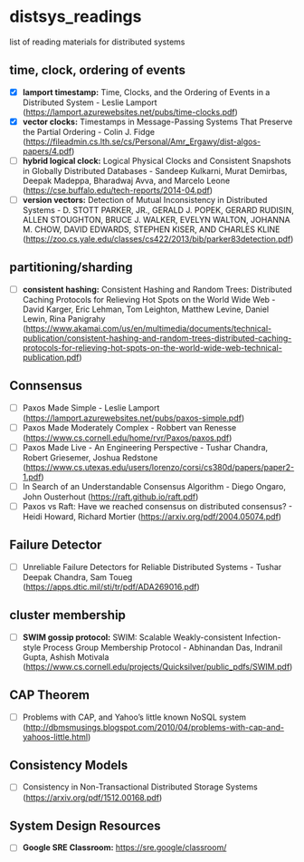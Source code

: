 # distsys_readings

list of reading materials for distributed systems

## time, clock, ordering of events

- [x] **lamport timestamp:** Time, Clocks, and the Ordering of Events in a Distributed System - Leslie Lamport (<https://lamport.azurewebsites.net/pubs/time-clocks.pdf>)
- [x] **vector clocks:** Timestamps in Message-Passing Systems That Preserve the Partial Ordering - Colin J. Fidge (<https://fileadmin.cs.lth.se/cs/Personal/Amr_Ergawy/dist-algos-papers/4.pdf>)
- [ ] **hybrid logical clock:** Logical Physical Clocks and Consistent Snapshots in Globally Distributed Databases - Sandeep Kulkarni, Murat Demirbas, Deepak Madeppa, Bharadwaj Avva, and Marcelo Leone (<https://cse.buffalo.edu/tech-reports/2014-04.pdf>)
- [ ] **version vectors:** Detection of Mutual Inconsistency in Distributed Systems - D. STOTT PARKER, JR., GERALD J. POPEK, GERARD RUDISIN, ALLEN STOUGHTON, BRUCE J. WALKER, EVELYN WALTON, JOHANNA M. CHOW, DAVID EDWARDS, STEPHEN KISER, AND CHARLES KLINE (<https://zoo.cs.yale.edu/classes/cs422/2013/bib/parker83detection.pdf>)

## partitioning/sharding

- [ ] **consistent hashing:** Consistent Hashing and Random Trees: Distributed Caching Protocols for Relieving Hot Spots on the World Wide Web - David Karger, Eric Lehman, Tom Leighton, Matthew Levine, Daniel Lewin, Rina Panigrahy (<https://www.akamai.com/us/en/multimedia/documents/technical-publication/consistent-hashing-and-random-trees-distributed-caching-protocols-for-relieving-hot-spots-on-the-world-wide-web-technical-publication.pdf>)

## Connsensus
- [ ] Paxos Made Simple - Leslie Lamport (https://lamport.azurewebsites.net/pubs/paxos-simple.pdf)
- [ ] Paxos Made Moderately Complex - Robbert van Renesse (https://www.cs.cornell.edu/home/rvr/Paxos/paxos.pdf)
- [ ] Paxos Made Live - An Engineering Perspective - Tushar Chandra, Robert Griesemer, Joshua Redstone (https://www.cs.utexas.edu/users/lorenzo/corsi/cs380d/papers/paper2-1.pdf)
- [ ] In Search of an Understandable Consensus Algorithm - Diego Ongaro, John Ousterhout (https://raft.github.io/raft.pdf)
- [ ] Paxos vs Raft: Have we reached consensus on distributed consensus? - Heidi Howard, Richard Mortier (https://arxiv.org/pdf/2004.05074.pdf)

## Failure Detector
- [ ] Unreliable Failure Detectors for Reliable Distributed Systems - Tushar Deepak Chandra, Sam Toueg (https://apps.dtic.mil/sti/tr/pdf/ADA269016.pdf)


## cluster membership

- [ ] **SWIM gossip protocol:** SWIM: Scalable Weakly-consistent Infection-style Process Group Membership
Protocol - Abhinandan Das, Indranil Gupta, Ashish Motivala (<https://www.cs.cornell.edu/projects/Quicksilver/public_pdfs/SWIM.pdf>)


## CAP Theorem

- [ ] Problems with CAP, and Yahoo’s little known NoSQL system (http://dbmsmusings.blogspot.com/2010/04/problems-with-cap-and-yahoos-little.html)

## Consistency Models

- [ ] Consistency in Non-Transactional
Distributed Storage Systems (https://arxiv.org/pdf/1512.00168.pdf)

## System Design Resources

- [ ] **Google SRE Classroom:** https://sre.google/classroom/
